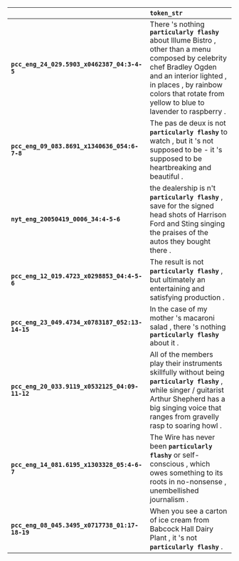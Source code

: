 |                                                 | `token_str`                                                                                                                                                                                                                                      |
|:------------------------------------------------|:-------------------------------------------------------------------------------------------------------------------------------------------------------------------------------------------------------------------------------------------------|
| **`pcc_eng_24_029.5903_x0462387_04:3-4-5`**     | There 's nothing __``particularly flashy``__ about Illume Bistro , other than a menu composed by celebrity chef Bradley Ogden and an interior lighted , in places , by rainbow colors that rotate from yellow to blue to lavender to raspberry . |
| **`pcc_eng_09_083.8691_x1340636_054:6-7-8`**    | The pas de deux is not __``particularly flashy``__ to watch , but it 's not supposed to be - it 's supposed to be heartbreaking and beautiful .                                                                                                  |
| **`nyt_eng_20050419_0006_34:4-5-6`**            | the dealership is n't __``particularly flashy``__ , save for the signed head shots of Harrison Ford and Sting singing the praises of the autos they bought there .                                                                               |
| **`pcc_eng_12_019.4723_x0298853_04:4-5-6`**     | The result is not __``particularly flashy``__ , but ultimately an entertaining and satisfying production .                                                                                                                                       |
| **`pcc_eng_23_049.4734_x0783187_052:13-14-15`** | In the case of my mother 's macaroni salad , there 's nothing __``particularly flashy``__ about it .                                                                                                                                             |
| **`pcc_eng_20_033.9119_x0532125_04:09-11-12`**  | All of the members play their instruments skillfully without being __``particularly flashy``__ , while singer / guitarist Arthur Shepherd has a big singing voice that ranges from gravelly rasp to soaring howl .                               |
| **`pcc_eng_14_081.6195_x1303328_05:4-6-7`**     | The Wire has never been __``particularly flashy``__ or self-conscious , which owes something to its roots in no-nonsense , unembellished journalism .                                                                                            |
| **`pcc_eng_08_045.3495_x0717738_01:17-18-19`**  | When you see a carton of ice cream from Babcock Hall Dairy Plant , it 's not __``particularly flashy``__ .                                                                                                                                       |